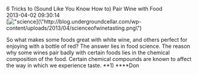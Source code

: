 6 Tricks to (Sound Like You Know How to) Pair Wine with Food<br/>2013-04-02 09:30:14<br/>[![\"science](\"http://blog.undergroundcellar.com/wp-content/uploads/2013/04/scienceofwinetasting.png\")](\"http://blog.undergroundcellar.com/wp-content/uploads/2013/04/scienceofwinetasting.png\")

 So what makes some foods great with white wine, and others perfect for enjoying with a bottle of red? The answer lies in food science. The reason why some wines pair badly with certain foods lies in the chemical composition of the food. Certain chemical compounds are known to affect the way in which we experience taste. **1) ****Don